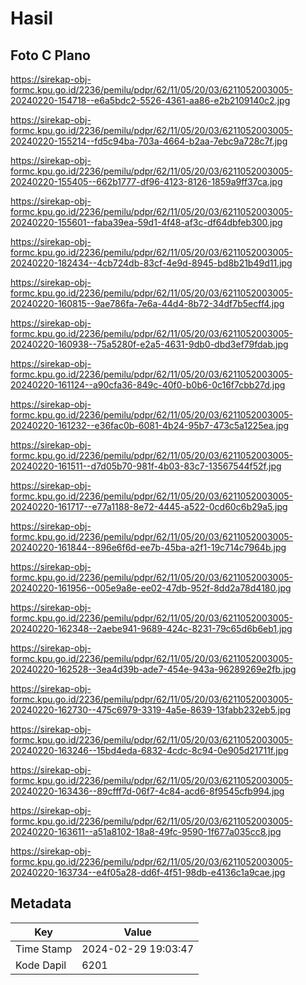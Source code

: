 # Hasil

## Foto C Plano

https://sirekap-obj-formc.kpu.go.id/2236/pemilu/pdpr/62/11/05/20/03/6211052003005-20240220-154718--e6a5bdc2-5526-4361-aa86-e2b2109140c2.jpg

https://sirekap-obj-formc.kpu.go.id/2236/pemilu/pdpr/62/11/05/20/03/6211052003005-20240220-155214--fd5c94ba-703a-4664-b2aa-7ebc9a728c7f.jpg

https://sirekap-obj-formc.kpu.go.id/2236/pemilu/pdpr/62/11/05/20/03/6211052003005-20240220-155405--662b1777-df96-4123-8126-1859a9ff37ca.jpg

https://sirekap-obj-formc.kpu.go.id/2236/pemilu/pdpr/62/11/05/20/03/6211052003005-20240220-155601--faba39ea-59d1-4f48-af3c-df64dbfeb300.jpg

https://sirekap-obj-formc.kpu.go.id/2236/pemilu/pdpr/62/11/05/20/03/6211052003005-20240220-182434--4cb724db-83cf-4e9d-8945-bd8b21b49d11.jpg

https://sirekap-obj-formc.kpu.go.id/2236/pemilu/pdpr/62/11/05/20/03/6211052003005-20240220-160815--9ae786fa-7e6a-44d4-8b72-34df7b5ecff4.jpg

https://sirekap-obj-formc.kpu.go.id/2236/pemilu/pdpr/62/11/05/20/03/6211052003005-20240220-160938--75a5280f-e2a5-4631-9db0-dbd3ef79fdab.jpg

https://sirekap-obj-formc.kpu.go.id/2236/pemilu/pdpr/62/11/05/20/03/6211052003005-20240220-161124--a90cfa36-849c-40f0-b0b6-0c16f7cbb27d.jpg

https://sirekap-obj-formc.kpu.go.id/2236/pemilu/pdpr/62/11/05/20/03/6211052003005-20240220-161232--e36fac0b-6081-4b24-95b7-473c5a1225ea.jpg

https://sirekap-obj-formc.kpu.go.id/2236/pemilu/pdpr/62/11/05/20/03/6211052003005-20240220-161511--d7d05b70-981f-4b03-83c7-13567544f52f.jpg

https://sirekap-obj-formc.kpu.go.id/2236/pemilu/pdpr/62/11/05/20/03/6211052003005-20240220-161717--e77a1188-8e72-4445-a522-0cd60c6b29a5.jpg

https://sirekap-obj-formc.kpu.go.id/2236/pemilu/pdpr/62/11/05/20/03/6211052003005-20240220-161844--896e6f6d-ee7b-45ba-a2f1-19c714c7964b.jpg

https://sirekap-obj-formc.kpu.go.id/2236/pemilu/pdpr/62/11/05/20/03/6211052003005-20240220-161956--005e9a8e-ee02-47db-952f-8dd2a78d4180.jpg

https://sirekap-obj-formc.kpu.go.id/2236/pemilu/pdpr/62/11/05/20/03/6211052003005-20240220-162348--2aebe941-9689-424c-8231-79c65d6b6eb1.jpg

https://sirekap-obj-formc.kpu.go.id/2236/pemilu/pdpr/62/11/05/20/03/6211052003005-20240220-162528--3ea4d39b-ade7-454e-943a-96289269e2fb.jpg

https://sirekap-obj-formc.kpu.go.id/2236/pemilu/pdpr/62/11/05/20/03/6211052003005-20240220-162730--475c6979-3319-4a5e-8639-13fabb232eb5.jpg

https://sirekap-obj-formc.kpu.go.id/2236/pemilu/pdpr/62/11/05/20/03/6211052003005-20240220-163246--15bd4eda-6832-4cdc-8c94-0e905d21711f.jpg

https://sirekap-obj-formc.kpu.go.id/2236/pemilu/pdpr/62/11/05/20/03/6211052003005-20240220-163436--89cfff7d-06f7-4c84-acd6-8f9545cfb994.jpg

https://sirekap-obj-formc.kpu.go.id/2236/pemilu/pdpr/62/11/05/20/03/6211052003005-20240220-163611--a51a8102-18a8-49fc-9590-1f677a035cc8.jpg

https://sirekap-obj-formc.kpu.go.id/2236/pemilu/pdpr/62/11/05/20/03/6211052003005-20240220-163734--e4f05a28-dd6f-4f51-98db-e4136c1a9cae.jpg


## Metadata

| Key        | Value               |
| ---------- | ------------------- |
| Time Stamp | 2024-02-29 19:03:47 |
| Kode Dapil | 6201                |




